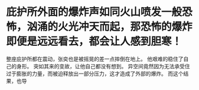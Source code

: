 # 庇护所外面的爆炸声如同火山喷发一般恐怖，汹涌的火光冲天而起，那恐怖的爆炸即便是远远看去，都会让人感到胆寒！
整座庇护所都在震动，张奕也是被摇晃的差一点摔倒在地上。
他艰难的稳住了自己的身形。
突如其来的变故，让他自己都没有想到。
异空间竟然因为无法承受住过于膨胀的力量，而被迫释放出一部分压力，这才造成了外部的爆炸。
而这个结果，也导

